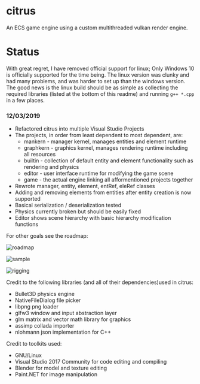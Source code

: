 # citrus
An ECS game engine using a custom multithreaded vulkan render engine.

# Status
With great regret, I have removed official support for linux; Only Windows 10 is officially supported for the time being. The linux version was clunky and had many problems, and was harder to set up than the windows version. The good news is the linux build should be as simple as collecting the required libraries (listed at the bottom of this readme) and running `g++ *.cpp` in a few places.

### 12/03/2019
* Refactored citrus into multiple Visual Studio Projects
* The projects, in order from least dependent to most dependent, are:
  * mankern - manager kernel, manages entities and element runtime
  * graphkern - graphics kernel, manages rendering runtime including all resources
  * builtin - collection of default entity and element functionality such as rendering and physics
  * editor - user interface runtime for modifying the game scene
  * game - the actual engine linking all afformentioned projects together
* Rewrote manager, entity, element, entRef, eleRef classes
* Adding and removing elements from entities after entity creation is now supported
* Basical serialization / deserialization tested
* Physics currently broken but should be easily fixed
* Editor shows scene hierarchy with basic hierarchy modification functions

For other goals see the roadmap:

![roadmap](https://raw.githubusercontent.com/bennywwg/citrus/master/media/roadmap.png "Roadmap")

![sample](https://raw.githubusercontent.com/bennywwg/citrus/master/media/sample.png "Sample Scene")

![rigging](https://raw.githubusercontent.com/bennywwg/citrus/master/media/rigging.gif "Rigging")

Credit to the following libraries (and all of their dependencies)used in citrus:
* Bullet3D physics engine
* NativeFileDialog file picker
* libpng png loader
* glfw3 window and input abstraction layer
* glm matrix and vector math library for graphics
* assimp collada importer
* nlohmann json implementation for C++

Credit to toolkits used:
* GNU/Linux
* Visual Studio 2017 Community for code editing and compiling
* Blender for model and texture editing
* Paint.NET for image manipulation
